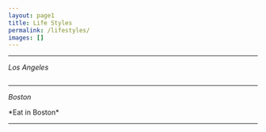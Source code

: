 ```yaml
---
layout: page1
title: Life Styles
permalink: /lifestyles/
images: []
---
```


[//]: # (![]&#40;{{site.baseurl}}/images/l2.jpg&#41;)
[//]: # (*Eat in LA*)

***
*Los Angeles*
<div class="yy">
  <div class="container">
    <div class="row">
      <div class="col col-6 col-t-12">
        <div class="hero__image">
          <img src="{{site.baseurl}}/images/l1.jpg" alt="">
        </div>
      </div>
      <div class="col col-6 col-t-12">
        <div class="hero__image">
          <img src="{{site.baseurl}}/images/l2.jpg" alt="">
        </div>
      </div>
    </div>
  </div>
</div>

***
*Boston*
<div class="yy">
  <div class="container">
    <div class="row">
      <div class="col col-6 col-t-12">
        <div class="hero__image">
          <img src="{{site.baseurl}}/images/l3.jpg" alt="">
        </div>
      </div>
        *Eat in Boston*
      <div class="col col-6 col-t-12">
        <div class="hero__image">
          <img src="{{site.baseurl}}/images/l5.jpg" alt="">
        </div>
      </div>
    </div>
  </div>
</div>

***
